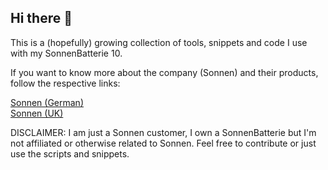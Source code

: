 ## Hi there 👋

This is a (hopefully) growing collection of tools, snippets and code I use with my SonnenBatterie 10.

If you want to know more about the company (Sonnen) and their products, follow the respective links:

[Sonnen (German)](https://sonnen.de/)  
[Sonnen (UK)](https://sonnenbatterie.co.uk/)

DISCLAIMER: I am just a Sonnen customer, I own a SonnenBatterie but I'm not affiliated or otherwise related to Sonnen. 
Feel free to contribute or just use the scripts and snippets.

<!--

**Here are some ideas to get you started:**

🙋‍♀️ A short introduction - what is your organization all about?
🌈 Contribution guidelines - how can the community get involved?
👩‍💻 Useful resources - where can the community find your docs? Is there anything else the community should know?
🍿 Fun facts - what does your team eat for breakfast?
🧙 Remember, you can do mighty things with the power of [Markdown](https://docs.github.com/github/writing-on-github/getting-started-with-writing-and-formatting-on-github/basic-writing-and-formatting-syntax)
-->
